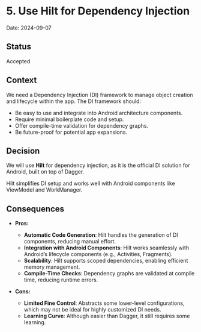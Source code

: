 # 5. Use Hilt for Dependency Injection

Date: 2024-09-07

## Status

Accepted

## Context

We need a Dependency Injection (DI) framework to manage object creation and lifecycle within the app. The DI framework should:
- Be easy to use and integrate into Android architecture components.
- Require minimal boilerplate code and setup.
- Offer compile-time validation for dependency graphs.
- Be future-proof for potential app expansions.

## Decision

We will use **Hilt** for dependency injection, as it is the official DI solution for Android, built on top of Dagger.

Hilt simplifies DI setup and works well with Android components like ViewModel and WorkManager.

## Consequences

- **Pros:**
  - **Automatic Code Generation**: Hilt handles the generation of DI components, reducing manual effort.
  - **Integration with Android Components**: Hilt works seamlessly with Android’s lifecycle components (e.g., Activities, Fragments).
  - **Scalability**: Hilt supports scoped dependencies, enabling efficient memory management.
  - **Compile-Time Checks**: Dependency graphs are validated at compile time, reducing runtime errors.

- **Cons:**
  - **Limited Fine Control**: Abstracts some lower-level configurations, which may not be ideal for highly customized DI needs.
  - **Learning Curve**: Although easier than Dagger, it still requires some learning.